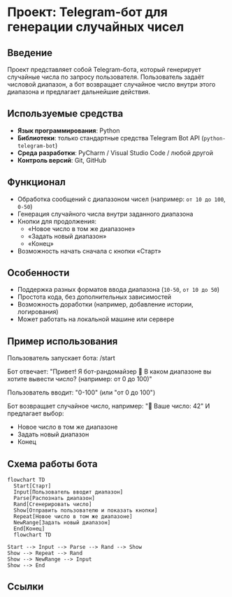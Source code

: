 # Проект: Telegram-бот для генерации случайных чисел

## Введение

Проект представляет собой Telegram-бота, который генерирует случайные числа по запросу пользователя. Пользователь задаёт числовой диапазон, а бот возвращает случайное число внутри этого диапазона и предлагает дальнейшие действия.

## Используемые средства

- **Язык программирования**: Python  
- **Библиотеки**: только стандартные средства Telegram Bot API (`python-telegram-bot`)  
- **Среда разработки**: PyCharm / Visual Studio Code / любой другой  
- **Контроль версий**: Git, GitHub

## Функционал

- Обработка сообщений с диапазоном чисел (например: `от 10 до 100`, `0-50`)
- Генерация случайного числа внутри заданного диапазона
- Кнопки для продолжения:
  - «Новое число в том же диапазоне»
  - «Задать новый диапазон»
  - «Конец»
- Возможность начать сначала с кнопки «Старт»

## Особенности

- Поддержка разных форматов ввода диапазона (`10-50`, `от 10 до 50`)
- Простота кода, без дополнительных зависимостей
- Возможность доработки (например, добавление истории, логирования)
- Может работать на локальной машине или сервере

## Пример использования
Пользователь запускает бота:
/start

Бот отвечает:
"Привет! Я бот-рандомайзер 🎲
В каком диапазоне вы хотите вывести число? (например: от 0 до 100)"

Пользователь вводит:
"0-100" (или "от 0 до 100")

Бот возвращает случайное число, например:
"🎲 Ваше число: 42"
И предлагает выбор:

- Новое число в том же диапазоне
- Задать новый диапазон
- Конец

## Схема работы бота
    flowchart TD
      Start[Старт]
      Input[Пользователь вводит диапазон]
      Parse[Распознать диапазон]
      Rand[Сгенерировать число]
      Show[Отправить пользователю и показать кнопки]
      Repeat[Новое число в том же диапазоне]
      NewRange[Задать новый диапазон]
      End[Конец]
      flowchart TD
    
    Start --> Input --> Parse --> Rand --> Show
    Show --> Repeat --> Rand
    Show --> NewRange --> Input
    Show --> End

## Ссылки



